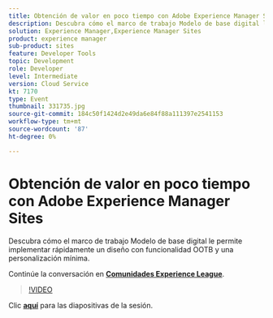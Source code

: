 ```yaml
---
title: Obtención de valor en poco tiempo con Adobe Experience Manager Sites
description: Descubra cómo el marco de trabajo Modelo de base digital le permite implementar rápidamente un diseño con funcionalidad OOTB y una personalización mínima. Esta sesión se entregó como parte del evento de contenido de Adobe Developers Live.
solution: Experience Manager,Experience Manager Sites
product: experience manager
sub-product: sites
feature: Developer Tools
topic: Development
role: Developer
level: Intermediate
version: Cloud Service
kt: 7170
type: Event
thumbnail: 331735.jpg
source-git-commit: 184c50f1424d2e49da6e84f88a111397e2541153
workflow-type: tm+mt
source-wordcount: '87'
ht-degree: 0%

---
```



# Obtención de valor en poco tiempo con Adobe Experience Manager Sites

Descubra cómo el marco de trabajo Modelo de base digital le permite implementar rápidamente un diseño con funcionalidad OOTB y una personalización mínima.

Continúe la conversación en **[Comunidades Experience League](http://adobe.ly/36Yd3v6)**.

>[!VIDEO](https://video.tv.adobe.com/v/331735/?quality=12&learn=on&hidetitle=true)

Clic **[aquí](/help/adobe-developers-live/assets/time-to-value-aem-sites.pdf)** para las diapositivas de la sesión.
